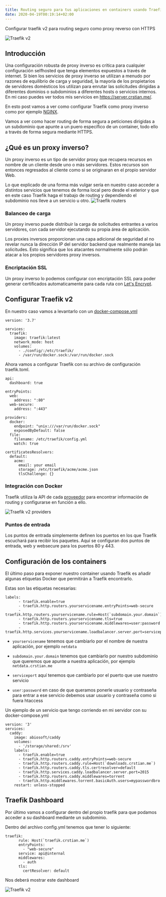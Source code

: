 ```yaml
---
title: Routing seguro para tus aplicaciones en containers usando Traefik v2 con Let's Encrypt
date: 2020-04-19T00:19:14+02:00
---
```

Configurar traefik v2 para routing seguro como proxy reverso con HTTPS

![Traefik v2](https://containo.us/content/images/2019/11/image-108.png)

## Introducción

Una configuración robusta de proxy inverso es crítica para cualquier configuración selfhosted que tenga elementos expuestos a través de internet. Si bien los servicios de proxy inverso se utilizan a menudo por razones de equilibrio de carga y seguridad, la mayoría de los propietarios de servidores domésticos los utilizan para enrutar las solicitudes dirigidas a diferentes dominios o subdominios a diferentes hosts o servicios internos. En mi caso puedes ver todos mis servicios en https://server.crstian.me/.

En esto post vamos a ver como configurar Traefik como proxy inverso como por ejemplo [NGINX](https://www.nginx.com/).

Vamos a ver como hacer routing de forma segura a peticiones dirigidas a un subdominio que apunte a un puero específico de un container, todo ello a través de forma segura mediante HTTPS.

## ¿Qué es un proxy inverso?

Un proxy inverso es un tipo de servidor proxy que recupera recursos en nombre de un cliente desde uno o más servidores. Estos recursos son entonces regresados al cliente como si se originaran en el propio servidor Web.

Lo que explicado de una forma más vulgar sería en nuestro caso acceder a distintos servicios que tenemos de forma local pero desde el exterior y que en este caso Traefik haga el trabajo de routing y dependiendo el subdominio nos lleve a un servicio u otro.
![Traefik routers](https://docs.traefik.io/v2.0/assets/img/services.png)

### Balanceo de carga

Un proxy inverso puede distribuir la carga de solicitudes entrantes a varios servidores, con cada servidor ejecutando su propia área de aplicación.

Los proxies inversos proporcionan una capa adicional de seguridad al no revelar nunca la dirección IP del servidor backend que realmente maneja las solicitudes. Esto significa que los atacantes normalmente sólo podrán atacar a los propios servidores proxy inversos.

### Encriptación SSL

Un proxy inverso lo podemos configurar con encriptación SSL para poder generar certificados automaticamente para cada ruta con [Let's Encrypt](https://letsencrypt.org/es/).

## Configurar Traefik v2

En nuestro caso vamos a levantarlo con un [docker-compose.yml](https://docs.docker.com/compose/)

```
version: '3.7'

services:
  traefik:
    image: traefik:latest
    network_mode: host
    volumes:
      - ./config/:/etc/traefik/
      - /var/run/docker.sock:/var/run/docker.sock
```
Ahora vamos a configurar Traefik con su archivo de configuración traefik.toml.

```
api:
  dashboard: true

entryPoints:
  web:
    address: ":80"
  web-secure:
    address: ":443"

providers:
  docker:
    endpoint: "unix:///var/run/docker.sock"
    exposedByDefault: false
  file:
    filename: /etc/traefik/config.yml
    watch: true

certificatesResolvers:
  default:
    acme:
      email: your email
      storage: /etc/traefik/acme/acme.json
      tlsChallenge: {}
```

### Integración con Docker

Traefik utiliza la API de cada [proveedor](https://docs.traefik.io/providers/overview/) para encontrar información de routing y configurarse en función a ello.

![Traefik v2 providers](https://docs.traefik.io/assets/img/providers.png)

### Puntos de entrada

Los puntos de entrada simplemente definen los puertos en los que Traefik escuchará para recibir los paquetes. Aquí se configuran dos puntos de entrada, web y websecure para los puertos 80 y 443.

## Configuración de los containers

El último paso para exponer nuestro container usando Traefik es añadir algunas etiquetas Docker que permitirán a Traefik encontrarlo.

Estas son las etiquetas necesarias: 

```
labels:
      - traefik.enable=true
      - traefik.http.routers.yourservicename.entryPoints=web-secure
      - traefik.http.routers.yourservicename.rule=Host(`subdomain.your.domain`)
      - traefik.http.routers.yourservicename.tls=true
      - traefik.http.routers.yourservicename.middlewares=user:password
      - traefik.http.services.yourservicename.loadbalancer.server.port=serviceport    
```
- `yourservicename` tenemos que cambiarlo por el nombre de nuestra aplicación, por ejemplo `netdata`

- `subdomain.your.domain` tenemos que cambiarlo por nuestro subdominio que queremos que apunte a nuestra aplicación, por ejemplo `netdata.crstian.me`

- `serviceport` aquí tenemos que cambiarlo por el puerto que use nuestro servicio

- `user:password` en caso de que queramos ponerle usuario y contraseña para entrar a ese servicio debemos usar usuario y contraseña como si fuera htaccess


Un ejemplo de un servicio que tengo corriendo en mi servidor con su docker-compose.yml

```
version: '3'
services:
  caddy:
    image: abiosoft/caddy
    volumes:
      - '/storage/shared:/srv'
    labels:
      - traefik.enable=true
      - traefik.http.routers.caddy.entryPoints=web-secure
      - traefik.http.routers.caddy.rule=Host(`downloads.crstian.me`)
      - traefik.http.routers.caddy.tls.certresolver=default
      - traefik.http.services.caddy.loadbalancer.server.port=2015
      - traefik.http.routers.caddy.middlewares=torrent
      - traefik.http.middlewares.torrent.basicAuth.users=mypasswordbro
    restart: unless-stopped
```
## Traefik Dashboard

Por último vamos a configurar dentro del propio traefik para que podamos acceder a su dashboard mediante un subdominio.

Dentro del archivo config.yml tenemos que tener lo siguiente:

```
traefik:
      rule: Host(`traefik.crstian.me`)
      entryPoints:
        - "web-secure"
      service: api@internal
      middlewares:
        - auth
      tls:
        certResolver: default
```
Nos deberá mostrar este dashboard 

![Traefik v2](https://raw.githubusercontent.com/Crstian19/crstian19.github.io/master/_posts/traefikdashboard.png)
